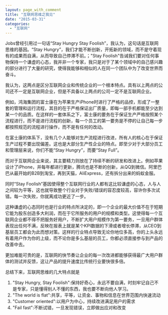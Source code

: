 ```yaml
---
layout: page_with_comment
title: "互联网思维之我见"
date: "2015-03-31"
categories: 
  - "互联网"
---
```


Jobs曾经引用过一句话“Stay Hungry Stay Foolish”，我认为，这句话是互联网思维的基因。“Stay Hungry”，我们才能不断创新，开拓新的领域，而不是守着现有的成果而自满，从而导致自己停滞不前。；"Stay Foolish"告诫我们要对任何事物保持一个谦虚的心态，我并非一个专家，我只是对于了某个领域中的自己感兴趣的部分进行了大量的研究，使得我能够和相似的人在同一个团队中为了改变世界而奋斗。

我认为，这两点是区分互联网企业和传统企业的一个根本特点。具有以上两点的公司还不一定是互联网企业，但是不具备以上两点的公司一定不是互联网企业。

例如，鸿海集团的富士康在为苹果生产iPhone时进行了严格的品控，形成了一整套的管理和运行流程，其目的在于严格保证出厂质量，即每一部手机都能至少达到某一个的品质。在这样的一套体系之下，富士康的要务在于保证生产严格按照某个流程进行，而不是进行流程的创新，每一个员工的第一要务是不停的让自己每一步都按照规范的流程进行操作，而不是有任何的改动。

在富士康的体系下，没有几个人能够对生产流程进行改进，所有人的核心在于保证生产过程不要出现偏差。这也是大部分生产性企业的特点。即至少对于大部分员工和管理层来说，你们不能“Stay Hungry”，而要“Stay Full”。

而对于互联网企业来说，其主要精力则放在了持续不断的研发和改进上。例如苹果设计了iPhone，并每年都进行更新，腾讯也是不断的创新，从QQ到微信。阿里巴巴从最开始的B2B到淘宝，再到天猫，AliExpress，还有拆分出来的蚂蚁金服。

同时“Stay Foolish”基因使得整个互联网行业的人都有这比较谦虚的心态，人与人之间较为平等，这也就导致整个行业对于失败/错误的容忍度较高，容许你多次试错。每一次失败，你就离成功更近了一步。

这种谦虚的心态同时也是行业的特点所决定的，即一个企业的最大价值不在于短期它能为股东创造多大利润，而在于它所服务的用户的规模和类型。这使得每一个互联网企业都不得不把服务好用户，不断扩大用户规模作为第一要务，一旦用户群体表现出任何不满，反映在报表上就是某个KPI数据的下滑或者增长停滞，从CEO到基层员工都会为此而想对策。这样的行业特点导致无论你地位多高，你的上头永远有着用户作为你的上级，而不论你是多么基层的员工，你都必须直接参与到产品的改善中去。

更加难能可贵的是，互联网的快节奏让企业的每一次改进都能够获得最广大用户群体的测试并反馈，这让产品的提升速度比传统行业要快很多倍。

总结下来，互联网思维的几大特点就是

1. "Stay Hungry, Stay Foolish":保持好奇心，永远不要自满，时刻牢记自己不是专家，只是懂得别人不懂的东西，我也要不断向他人学习。
2. "The world is flat":共享，平等，让资金、事物和信息在世界范围内快速流动
3. "Customer oriented":以用户为中心，持续改进满足用户的需求
4. "Fail fast":不断试错，一旦发现错误，立即做出应对和改变
